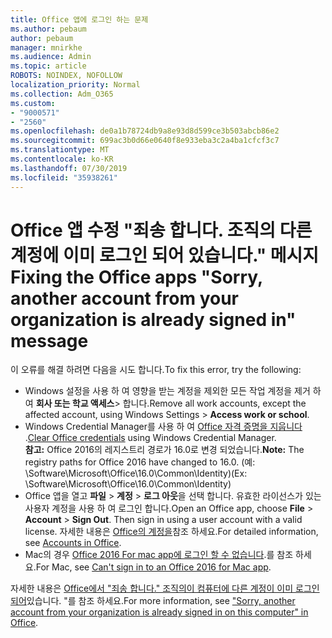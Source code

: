 ```yaml
---
title: Office 앱에 로그인 하는 문제
ms.author: pebaum
author: pebaum
manager: mnirkhe
ms.audience: Admin
ms.topic: article
ROBOTS: NOINDEX, NOFOLLOW
localization_priority: Normal
ms.collection: Adm_O365
ms.custom:
- "9000571"
- "2560"
ms.openlocfilehash: de0a1b78724db9a8e93d8d599ce3b503abcb86e2
ms.sourcegitcommit: 699ac3b0d66e0640f8e933eba3c2a4ba1cfcf3c7
ms.translationtype: MT
ms.contentlocale: ko-KR
ms.lasthandoff: 07/30/2019
ms.locfileid: "35938261"
---
```

# <a name="fixing-the-office-apps-sorry-another-account-from-your-organization-is-already-signed-in-message"></a><span data-ttu-id="8b147-102">Office 앱 수정 "죄송 합니다. 조직의 다른 계정에 이미 로그인 되어 있습니다." 메시지</span><span class="sxs-lookup"><span data-stu-id="8b147-102">Fixing the Office apps "Sorry, another account from your organization is already signed in" message</span></span>

<span data-ttu-id="8b147-103">이 오류를 해결 하려면 다음을 시도 합니다.</span><span class="sxs-lookup"><span data-stu-id="8b147-103">To fix this error, try the following:</span></span>

- <span data-ttu-id="8b147-104">Windows 설정을 사용 하 여 영향을 받는 계정을 제외한 모든 작업 계정을 제거 하 여 **회사 또는 학교 액세스**> 합니다.</span><span class="sxs-lookup"><span data-stu-id="8b147-104">Remove all work accounts, except the affected account, using Windows Settings > **Access work or school**.</span></span>
- <span data-ttu-id="8b147-105">Windows Credential Manager를 사용 하 여 [Office 자격 증명을 지웁니다](https://docs.microsoft.com/office/troubleshoot/error-messages/another-account-already-signed-in#step-3-clear-cached-credentials-on-the-computer) .</span><span class="sxs-lookup"><span data-stu-id="8b147-105">[Clear Office credentials](https://docs.microsoft.com/office/troubleshoot/error-messages/another-account-already-signed-in#step-3-clear-cached-credentials-on-the-computer) using Windows Credential Manager.</span></span><br/>
    <span data-ttu-id="8b147-106">**참고:** Office 2016의 레지스트리 경로가 16.0로 변경 되었습니다.</span><span class="sxs-lookup"><span data-stu-id="8b147-106">**Note:** The registry paths for Office 2016 have changed to 16.0.</span></span> <span data-ttu-id="8b147-107">(예: \Software\Microsoft\Office\16.0\Common\Identity\)</span><span class="sxs-lookup"><span data-stu-id="8b147-107">(Ex: \Software\Microsoft\Office\16.0\Common\Identity\)</span></span>
- <span data-ttu-id="8b147-108">Office 앱을 열고 **파일** > **계정** > **로그 아웃**을 선택 합니다. 유효한 라이선스가 있는 사용자 계정을 사용 하 여 로그인 합니다.</span><span class="sxs-lookup"><span data-stu-id="8b147-108">Open an Office app, choose **File** > **Account** > **Sign Out**. Then sign in using a user account with a valid license.</span></span> <span data-ttu-id="8b147-109">자세한 내용은 [Office의 계정을](https://support.office.com/article/accounts-in-office-628ea040-f265-49de-b986-be09c3ebf8a9)참조 하세요.</span><span class="sxs-lookup"><span data-stu-id="8b147-109">For detailed information, see [Accounts in Office](https://support.office.com/article/accounts-in-office-628ea040-f265-49de-b986-be09c3ebf8a9).</span></span>
- <span data-ttu-id="8b147-110">Mac의 경우 [Office 2016 For mac app에 로그인 할 수 없습니다](https://docs.microsoft.com/office365/troubleshoot/authentication/sign-in-to-office-2016-for-mac-fail).를 참조 하세요.</span><span class="sxs-lookup"><span data-stu-id="8b147-110">For Mac, see [Can't sign in to an Office 2016 for Mac app](https://docs.microsoft.com/office365/troubleshoot/authentication/sign-in-to-office-2016-for-mac-fail).</span></span>

<span data-ttu-id="8b147-111">자세한 내용은 [Office에서 "죄송 합니다." 조직의이 컴퓨터에 다른 계정이 이미 로그인 되어](https://docs.microsoft.com/office/troubleshoot/error-messages/another-account-already-signed-in)있습니다. "를 참조 하세요.</span><span class="sxs-lookup"><span data-stu-id="8b147-111">For more information, see ["Sorry, another account from your organization is already signed in on this computer" in Office](https://docs.microsoft.com/office/troubleshoot/error-messages/another-account-already-signed-in).</span></span>